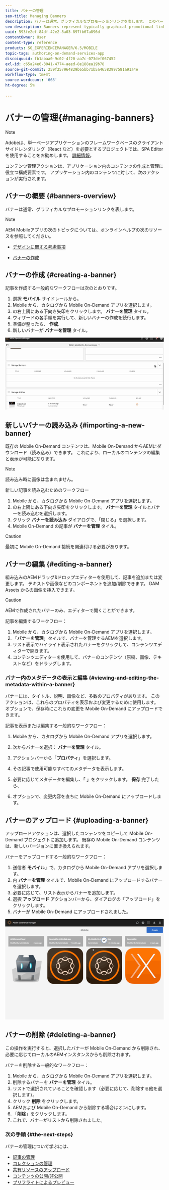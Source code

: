 ```yaml
---
title: バナーの管理
seo-title: Managing Banners
description: バナーは通常、グラフィカルなプロモーションリンクを表します。 このページでは、この機能について詳しく見ていきます。
seo-description: Banners represent typically graphical promotional links. Follow this page to learn more.
uuid: 593fe2ef-84df-42e2-8a03-897fb67a896d
contentOwner: User
content-type: reference
products: SG_EXPERIENCEMANAGER/6.5/MOBILE
topic-tags: authoring-on-demand-services-app
discoiquuid: fb1abaa0-9c02-4f20-aa7c-073def067452
exl-id: c65a24e6-3041-4774-aeed-8e188ea19b78
source-git-commit: 259f257964829b65bb71b5a46583997581a91a4e
workflow-type: tm+mt
source-wordcount: '663'
ht-degree: 5%

---
```


# バナーの管理{#managing-banners}

>[!NOTE]
>
>Adobeは、単一ページアプリケーションのフレームワークベースのクライアントサイドレンダリング（React など）を必要とするプロジェクトでは、SPA Editor を使用することをお勧めします。 [詳細情報](/help/sites-developing/spa-overview.md)。

コンテンツ管理アクションは、アプリケーション内のコンテンツの作成と管理に役立つ構成要素です。 アプリケーション内のコンテンツに対して、次のアクションが実行されます。

## バナーの概要 {#banners-overview}

バナーは通常、グラフィカルなプロモーションリンクを表します。

>[!NOTE]
>
>AEM Mobileアプリの次のトピックについては、オンラインヘルプの次のリソースを参照してください。
>
>* [デザインに関する考慮事項](https://helpx.adobe.com/digital-publishing-solution/help/design-app.html)
>
>* [バナーの作成](https://helpx.adobe.com/digital-publishing-solution/help/creating-banners.html)
>

## バナーの作成 {#creating-a-banner}

記事を作成する一般的なワークフローは次のとおりです。

1. 選択 **モバイル** サイドレールから。
1. Mobile から、カタログから Mobile On-Demand アプリを選択します。
1. の右上隅にある下向き矢印をクリックします。 **バナーを管理** タイル。
1. ウィザードの各手順を実行して、新しいバナーの作成を続行します。
1. 準備が整ったら、 **作成**.
1. 新しいバナーが **バナーを管理** タイル。

![chlimage_1-6](assets/chlimage_1-6.gif)

## 新しいバナーの読み込み {#importing-a-new-banner}

既存の Mobile On-Demand コンテンツは、Mobile On-Demand からAEMにダウンロード（読み込み）できます。 これにより、ローカルのコンテンツの編集と表示が可能になります。

>[!NOTE]
>
>読み込み時に画像は含まれません。

新しい記事を読み込むためのワークフロー

1. Mobile から、カタログから Mobile On-Demand アプリを選択します。
1. の右上隅にある下向き矢印をクリックします。 **バナーを管理** タイルとバナーを読み込むを選択します。
1. クリック **バナーを読み込み** ダイアログで、「閉じる」を選択します。
1. Mobile On-Demand の記事が **バナーを管理** タイル。

>[!CAUTION]
>
>最初に Mobile On-Demand 接続を関連付ける必要があります。

## バナーの編集 {#editing-a-banner}

組み込みのAEMドラッグ&amp;ドロップエディターを使用して、記事を追加または変更します。 テキストや画像などのコンポーネントを追加/削除できます。 DAM Assets からの画像を挿入できます。

>[!CAUTION]
>
>AEMで作成されたバナーのみ、エディターで開くことができます。

記事を編集するワークフロー：

1. Mobile から、カタログから Mobile On-Demand アプリを選択します。
1. 「**バナーを管理**」タイルで、バナーを管理するAEMを選択します。
1. リスト表示でハイライト表示されたバナーをクリックして、コンテンツエディターで開きます。
1. コンテンツエディターを使用して、バナーのコンテンツ（原稿、画像、テキストなど）をドラッグします。

### バナー内のメタデータの表示と編集 {#viewing-and-editing-the-metadata-within-a-banner}

バナーには、タイトル、説明、画像など、多数のプロパティがあります。 このアクションは、これらのプロパティを表示および変更するために使用します。 オプションで、保存時にこれらの変更を Mobile On-Demand にアップロードできます。

記事を表示または編集する一般的なワークフロー：

1. Mobile から、カタログから Mobile On-Demand アプリを選択します。
1. 次からバナーを選択： **バナーを管理** タイル。

1. アクションバーから「**プロパティ**」を選択します。
1. その記事で使用可能なすべてのメタデータを表示します。
1. 必要に応じてメタデータを編集し、「 」をクリックします。 **保存** 完了したら、
1. オプションで、変更内容を直ちに Mobile On-Demand にアップロードします。

## バナーのアップロード {#uploading-a-banner}

アップロードアクションは、選択したコンテンツをコピーして Mobile On-Demand プロジェクトに追加します。 既存の Mobile On-Demand コンテンツは、新しいバージョンに置き換えられます。

バナーをアップロードする一般的なワークフロー：

1. 送信者 **モバイル**」で、カタログから Mobile On-Demand アプリを選択します。
1. 内 **バナーを管理** タイルで、Mobile On-Demand にアップロードするバナーを選択します。
1. 必要に応じて、リスト表示からバナーを追加します。
1. 選択 **アップロード** アクションバーから、ダイアログの「アップロード」をクリックします。
1. バナーが Mobile On-Demand にアップロードされました。

![chlimage_1-7](assets/chlimage_1-7.gif)

## バナーの削除 {#deleting-a-banner}

この操作を実行すると、選択したバナーが Mobile On-Demand から削除され、必要に応じてローカルのAEMインスタンスからも削除されます。

バナーを削除する一般的なワークフロー：

1. Mobile から、カタログから Mobile On-Demand アプリを選択します。
1. 削除するバナーを **バナーを管理** タイル。
1. リストで選択されていることを確認します（必要に応じて、削除する他を選択します）。
1. クリック **削除** をクリックします。
1. AEMおよび Mobile On-Demand から削除する場合はオンにします。
1. 「**削除**」をクリックします。
1. これで、バナーがリストから削除されました。

### 次の手順 {#the-next-steps}

バナーの管理について学ぶには、

* [記事の管理](/help/mobile/mobile-on-demand-managing-articles.md)
* [コレクションの管理](/help/mobile/mobile-on-demand-managing-collections.md)
* [共有リソースのアップロード](/help/mobile/mobile-on-demand-shared-resources.md)
* [コンテンツの公開/非公開](/help/mobile/mobile-on-demand-publishing-unpublishing.md)
* [プリフライトによるプレビュー](/help/mobile/aem-mobile-manage-ondemand-services.md)
